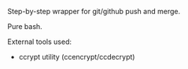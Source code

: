 Step-by-step wrapper for git/github push and merge.

Pure bash.

External tools used:
- ccrypt utility (ccencrypt/ccdecrypt)

